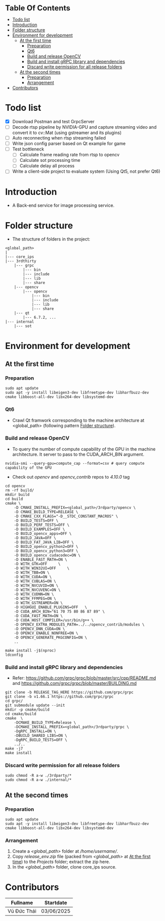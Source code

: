 <font size= "5"> **Table Of Contents** </font>
- [Todo list](#todo-list)
- [Introduction](#introduction)
- [Folder structure](#folder-structure)
- [Environment for development](#environment-for-development)
  - [At the first time](#at-the-first-time)
    - [Preparation](#preparation)
    - [Qt6](#qt6)
    - [Build and release OpenCV](#build-and-release-opencv)
    - [Build and install gRPC library and dependencies](#build-and-install-grpc-library-and-dependencies)
    - [Discard write permission for all release folders](#discard-write-permission-for-all-release-folders)
  - [At the second times](#at-the-second-times)
    - [Preparation](#preparation-1)
    - [Arrangement](#arrangement)
- [Contributors](#contributors)


# Todo list
- [x] Download Postman and test GrpcServer
- [ ] Decode rtsp pipeline by NVIDIA-GPU and capture streaming video and convert it to cv::Mat (using gstreamer and its plugins)
- [ ] Auto reconnecting when rtsp streaming failed
- [ ] Write json config parser based on Qt example for game
- [ ] Test bottleneck 
  - [ ] Calculate frame reading rate from rtsp to opencv
  - [ ] Calculate sot processing time
  - [ ] Calculate delay all process
- [ ] Write a client-side project to evaluate system (Using Qt5, not prefer Qt6)

# Introduction
- A Back-end service for image processing service.
# Folder structure
- The structure of folders in the project:
```
<global_path>
|
|--- core_ips
|--- 3rdthirty
    |--- grpc
        |--- bin
        |--- include
        |--- lib
        |--- share
    |--- opencv
        |--- opencv
            |--- bin
            |--- include
            |--- lib
            |--- share
    |--- qt
        |--- 6.7.2, ...
|--- internal
    |--- sot
```
# Environment for development
## At the first time
### Preparation
```
sudo apt update
sudo apt -y install libeigen3-dev libfreetype-dev libharfbuzz-dev cmake libboost-all-dev libx264-dev libsystemd-dev
```

### Qt6
- Crawl Qt framwork corresponding to the machine architecture at <global_path> (following pattern [Folder structure](#folder-structure)).
### Build and release OpenCV 
- To query the number of compute capability of the GPU in the machine architecture. It server to pass to the CUDA_ARCH_BIN argument.
```
nvidia-smi --query-gpu=compute_cap --format=csv # query compute capability of the GPU
```
- Check out *opencv* and *opencv_contrib* repos to *4.10.0* tag
```
cd opencv
rm -rf build/
mkdir build
cd build
cmake \
    -D CMAKE_INSTALL_PREFIX=<global_path>/3rdparty/opencv \
    -D CMAKE_BUILD_TYPE=RELEASE \
    -D CMAKE_CXX_FLAGS="-D__STDC_CONSTANT_MACROS" \
    -D BUILD_TESTS=OFF \
    -D BUILD_PERF_TESTS=OFF \
    -D BUILD_EXAMPLES=OFF \
    -D BUILD_opencv_apps=OFF \
    -D BUILD_JAVA=OFF \
    -D BUILD_FAT_JAVA_LIB=OFF \
    -D BUILD_opencv_python2=OFF \
    -D BUILD_opencv_python3=OFF \
    -D BUILD_opencv_cudacodec=ON \
    -D ENABLE_FAST_MATH=ON \
    -D WITH_GTK=OFF 	\
    -D WITH_WIN32UI=OFF 	\
    -D WITH_TBB=ON \
    -D WITH_CUDA=ON \
    -D WITH_CUBLAS=ON \
    -D WITH_NVCUVID=ON \
    -D WITH_NVCUVENC=ON \
    -D WITH_CUDNN=ON \
    -D WITH_FFMPEG=ON \
    -D WITH_GSTREAMER=ON \
    -D HIGHGUI_ENABLE_PLUGINS=OFF	\
    -D CUDA_ARCH_BIN="61 70 75 80 86 87 89" \
    -D CUDA_FAST_MATH=ON \
    -D CUDA_HOST_COMPILER=/usr/bin/g++ \
    -D OPENCV_EXTRA_MODULES_PATH=../../opencv_contrib/modules \
    -D OPENCV_DNN_CUDA=ON \
    -D OPENCV_ENABLE_NONFREE=ON \
    -D OPENCV_GENERATE_PKGCONFIG=ON \
    ..

make install -j$(nproc)
ldconfig
```
### Build and install gRPC library and dependencies
- Refer: https://github.com/grpc/grpc/blob/master/src/cpp/README.md and https://github.com/grpc/grpc/blob/master/BUILDING.md
```
git clone -b RELEASE_TAG_HERE https://github.com/grpc/grpc
git clone -b v1.66.1 https://github.com/grpc/grpc
cd grpc/
git submodule update --init
mkdir -p cmake/build
cd cmake/build
cmake  \
    -DCMAKE_BUILD_TYPE=Release \
    -DCMAKE_INSTALL_PREFIX=<global_path>/3rdparty/grpc \
    -DgRPC_INSTALL=ON \
    -DBUILD_SHARED_LIBS=ON \
    -DgRPC_BUILD_TESTS=OFF \
    ../..
make -j7
make install
```

### Discard write permission for all release folders
```
sudo chmod -R a-w ./3rdparty/*
sudo chmod -R a-w ./internal/*
```

## At the second times
### Preparation
```
sudo apt update
sudo apt -y install libeigen3-dev libfreetype-dev libharfbuzz-dev cmake libboost-all-dev libx264-dev libsystemd-dev
```

### Arrangement
1. Create a *<global_path>* folder at */home/username/*.
2. Copy *release_env.zip* file (packed from *<global_path>* at [At the first time](#at-the-first-time)) to the *Projects* folder; extract the zip here.
3. In the *<global_path>* folder, clone core_ips source.

# Contributors
|  Fullname   | Startdate  |
| :---------: | :--------: |
| Vũ Đức Thái | 03/06/2025 |


